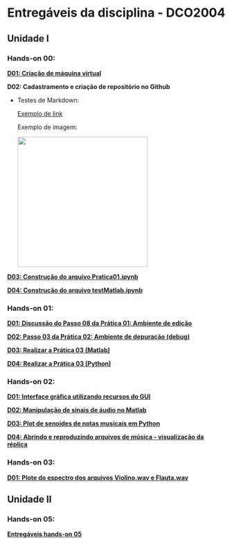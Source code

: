 # Entregáveis da disciplina - DCO2004
## Unidade I

### Hands-on 00:

[**D01: Criação de máquina virtual**](https://github.com/luciananobrega/luciana_DCO2004/blob/master/h00/printVirtualMachine.PNG)


**D02: Cadastramento e criação de repositório no Github**

- Testes de Markdown:

  [Exemplo de link](https://github.com/)

  Exemplo de imagem:
  
  <img src="http://www.molecularecologist.com/wp-content/uploads/2013/11/github-logo.jpg" width="300">


[**D03: Construção do arquivo Pratica01.ipynb**]( http://nbviewer.jupyter.org/github/luciananobrega/luciana_DCO2004/blob/master/h00/pratica1.ipynb )

[**D04: Construção do arquivo testMatlab.ipynb**](http://nbviewer.jupyter.org/github/luciananobrega/luciana_DCO2004/blob/master/h00/testMatlab.ipynb)

### Hands-on 01:

[**D01: Discussão do Passo 08 da Prática 01: Ambiente de edição**](https://nbviewer.jupyter.org/github/luciananobrega/luciana_DCO2004/blob/master/h01/D01.ipynb)

[**D02: Passo 03 da Prática 02: Ambiente de depuração (debug)**](https://nbviewer.jupyter.org/github/luciananobrega/luciana_DCO2004/blob/master/h01/D02.ipynb)

[**D03: Realizar a Prática 03 (Matlab)**](https://nbviewer.jupyter.org/github/luciananobrega/luciana_DCO2004/blob/master/h01/D03.ipynb)

[**D04: Realizar a Prática 03 (Python)**](https://nbviewer.jupyter.org/github/luciananobrega/luciana_DCO2004/blob/master/h01/D04.ipynb)

### Hands-on 02:
[**D01: Interface gráfica utilizando recursos do GUI**](http://nbviewer.jupyter.org/github/luciananobrega/luciana_DCO2004/tree/master/h02/GUI/)

[**D02: Manipulação de sinais de áudio no Matlab**](http://nbviewer.jupyter.org/github/luciananobrega/luciana_DCO2004/blob/master/h02/Entrega_h02.ipynb)

[**D03: Plot de senoides de notas musicais em Python**](http://nbviewer.jupyter.org/github/luciananobrega/luciana_DCO2004/blob/master/h02/Entrega_h02.ipynb)

[**D04: Abrindo e reproduzindo arquivos de música - visualização da réplica**](http://nbviewer.jupyter.org/github/luciananobrega/luciana_DCO2004/blob/master/h02/Entrega_h02.ipynb)

### Hands-on 03:
[**D01: Plote do espectro dos arquivos Violino.wav e Flauta.wav**](http://nbviewer.jupyter.org/github/luciananobrega/luciana_DCO2004/blob/master/h03/Entrega_h03.ipynb)

## Unidade II

### Hands-on 05:
[**Entregáveis hands-on 05**](http://nbviewer.jupyter.org/github/luciananobrega/luciana_DCO2004/blob/master/h05/Entrega_h05.ipynb)
